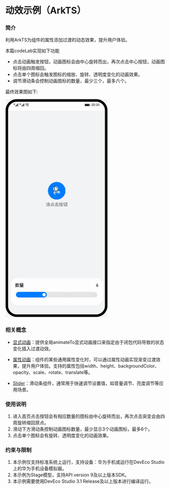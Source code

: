 # 动效示例（ArkTS）
### 简介
利用ArkTS为组件的属性添加过渡的动态效果，提升用户体验。
 
本篇codeLab实现如下功能
- 点击动画触发按钮，动画图标会由中心旋转而出，再次点击中心按钮，动画图标将由四周缩回。
- 点击单个图标会触发图标的缩放、旋转、透明度变化的动画效果。
- 调节滑动条会控制动画图标的数量，最少三个，最多六个。
 
最终效果图如下:
 
![image](screenshots/animation.gif)
 
### 相关概念 
 
- [显式动画](https://developer.harmonyos.com/cn/docs/documentation/doc-references-V3/ts-explicit-animation-0000001478341181-V3?catalogVersion=V3)：提供全局animateTo显式动画接口来指定由于闭包代码导致的状态变化插入过渡动效。
 
- [属性动画](https://developer.harmonyos.com/cn/docs/documentation/doc-references-V3/ts-animatorproperty-0000001478181445-V3?catalogVersion=V3)：组件的某些通用属性变化时，可以通过属性动画实现渐变过渡效果，提升用户体验。支持的属性包括width、height、backgroundColor、opacity、scale、rotate、translate等。
 
- [Slider](https://developer.harmonyos.com/cn/docs/documentation/doc-references-V3/ts-basic-components-slider-0000001427744820-V3?catalogVersion=V3)：滑动条组件，通常用于快速调节设置值，如音量调节、亮度调节等应用场景。

 
### 使用说明
1. 进入首页点击按钮会有相应数量的图标由中心旋转而出，再次点击突变会由四周旋转缩回原点。
2. 滑动下方滑动条控制动画图标数量，最少显示3个动画图标，最多6个。
3. 点击单个图标会有旋转、透明度变化的动画效果。
 
 
### 约束与限制
1. 本示例仅支持标准系统上运行，支持设备：华为手机或运行在DevEco Studio上的华为手机设备模拟器。
2. 本示例为Stage模型，支持API version 9及以上版本SDK。
3. 本示例需要使用DevEco Studio 3.1 Release及以上版本进行编译运行。